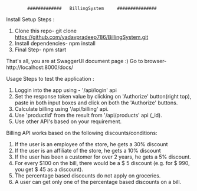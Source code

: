             #############   BillingSystem     ###############

Install
Setup Steps :
1. Clone this repo-     git clone https://github.com/yadavpradeep786/BillingSystem.git
2. Install dependencies-    npm install
3. Final Step-    npm start

That's all, you are at SwaggerUI document page :)
Go to browser-  http://localhost:8000/docs/

Usage
Steps to test the application :
1. Loggin into the app using - '/api/login' api
2. Set the response token value by clicking on 'Authorize' button(right top), paste in both input boxes and click on both the 'Authorize' buttons.
3. Calculate billing using '/api/billing' api.
4. Use 'productid' from the result from '/api/products' api (_id).
5. Use other API's based on your requirement.


Billing API works based on the following discounts/conditions:
1. If the user is an employee of the store, he gets a 30% discount
2. If the user is an affiliate of the store, he gets a 10% discount
3. If the user has been a customer for over 2 years, he gets a 5% discount.
4. For every $100 on the bill, there would be a $ 5 discount (e.g. for $ 990, you get $ 45
as a discount).
5. The percentage based discounts do not apply on groceries.
6. A user can get only one of the percentage based discounts on a bill.